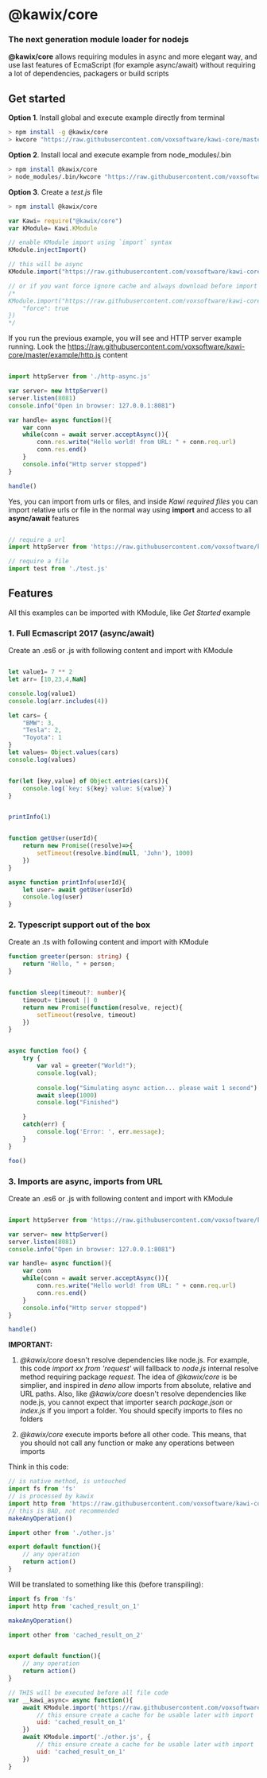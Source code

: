 # @kawix/core

### The next generation module loader for nodejs

**@kawix/core** allows requiring modules in async and more elegant way, and use last features of EcmaScript (for example async/await) without requiring a lot of dependencies, packagers or build scripts



## Get started 

**Option 1**. Install global and execute example directly from terminal

```bash
> npm install -g @kawix/core
> kwcore "https://raw.githubusercontent.com/voxsoftware/kawi-core/master/example/http.js"
``` 

**Option 2**. Install local and execute example from node_modules/.bin

```bash
> npm install @kawix/core
> node_modules/.bin/kwcore "https://raw.githubusercontent.com/voxsoftware/kawi-core/master/example/http.js"
``` 

**Option 3**. Create a *test.js* file

```bash
> npm install @kawix/core
``` 

```javascript
var Kawi= require("@kawix/core") 
var KModule= Kawi.KModule

// enable KModule import using `import` syntax
KModule.injectImport()

// this will be async 
KModule.import("https://raw.githubusercontent.com/voxsoftware/kawi-core/master/example/http.js")

// or if you want force ignore cache and always download before import
/*
KModule.import("https://raw.githubusercontent.com/voxsoftware/kawi-core/master/example/http.js", {
	"force": true
})
*/

``` 


If you run the previous example, you will see and HTTP server example running.
Look the https://raw.githubusercontent.com/voxsoftware/kawi-core/master/example/http.js content

```javascript

import httpServer from './http-async.js'

var server= new httpServer()
server.listen(8081)
console.info("Open in browser: 127.0.0.1:8081")

var handle= async function(){
	var conn
	while(conn = await server.acceptAsync()){
		conn.res.write("Hello world! from URL: " + conn.req.url)
		conn.res.end()
	}
	console.info("Http server stopped")
}

handle()

``` 

Yes, you can import from urls or files, and inside *Kawi required files* you can import relative urls or file in the normal way using **import** and access to all **async/await** features


```javascript

// require a url
import httpServer from 'https://raw.githubusercontent.com/voxsoftware/kawi-core/master/example/http-async.js'

// require a file
import test from './test.js'

``` 


## Features 

All this examples can be imported with KModule, like *Get Started* example

### 1. Full Ecmascript 2017 (async/await)

Create an .es6 or .js with following content and import with KModule

```javascript 

let value1= 7 ** 2
let arr= [10,23,4,NaN]

console.log(value1)
console.log(arr.includes(4))

let cars= {
	"BMW": 3,
	"Tesla": 2,
	"Toyota": 1
}
let values= Object.values(cars)
console.log(values)


for(let [key,value] of Object.entries(cars)){
	console.log(`key: ${key} value: ${value}`)
}


printInfo(1)


function getUser(userId){
	return new Promise((resolve)=>{
		setTimeout(resolve.bind(null, 'John'), 1000)
	})
}

async function printInfo(userId){
	let user= await getUser(userId)
	console.log(user)
}

```


### 2. Typescript support out of the box 

Create an .ts with following content and import with KModule

```typescript
function greeter(person: string) {
	return "Hello, " + person;
}


function sleep(timeout?: number){
	timeout= timeout || 0
	return new Promise(function(resolve, reject){
		setTimeout(resolve, timeout)
	})
}


async function foo() {
    try {
        var val = greeter("World!");
		console.log(val);
		
		console.log("Simulating async action... please wait 1 second")
		await sleep(1000)
		console.log("Finished")

    }
    catch(err) {
        console.log('Error: ', err.message);
    }
}

foo()
```


### 3. Imports are async, imports from URL

Create an .es6 or .js with following content and import with KModule

```javascript

import httpServer from 'https://raw.githubusercontent.com/voxsoftware/kawi-core/master/example/http-async.js'

var server= new httpServer()
server.listen(8081)
console.info("Open in browser: 127.0.0.1:8081")

var handle= async function(){
	var conn
	while(conn = await server.acceptAsync()){
		conn.res.write("Hello world! from URL: " + conn.req.url)
		conn.res.end()
	}
	console.info("Http server stopped")
}

handle()

``` 

**IMPORTANT:** 

1. *@kawix/core* doesn't resolve dependencies like node.js. For example, this code *import xx from 'request'* will fallback to *node.js* internal resolve method requiring package *request*. The idea of *@kawix/core* is be simplier, and inspired in *deno* allow imports from absolute, relative and URL paths. Also, like *@kawix/core* doesn't resolve dependencies like node.js, you cannot expect that importer search *package.json* or *index.js* if you import a folder. You should specify imports to files no folders 


2. *@kawix/core* execute imports before all other code. This means, that you should not call any function or make any operations between imports

Think in this code: 

```javascript 
// is native method, is untouched
import fs from 'fs' 
// is processed by kawix
import http from 'https://raw.githubusercontent.com/voxsoftware/kawi-core/master/example/http.js' 
// this is BAD, not recommended
makeAnyOperation() 

import other from './other.js'

export default function(){
	// any operation
	return action()
}
```

Will be translated to something like this (before transpiling): 

```javascript 
import fs from 'fs'
import http from 'cached_result_on_1'

makeAnyOperation()

import other from 'cached_result_on_2'


export default function(){
	// any operation
	return action()
}

// THIS will be executed before all file code 
var __kawi_async= async function(){
	await KModule.import('https://raw.githubusercontent.com/voxsoftware/kawi-core/master/example/http.js', {
		// this ensure create a cache for be usable later with import
		uid: 'cached_result_on_1' 
	})
	await KModule.import('./other.js', {
		// this ensure create a cache for be usable later with import
		uid: 'cached_result_on_1' 
	})
}
``` 